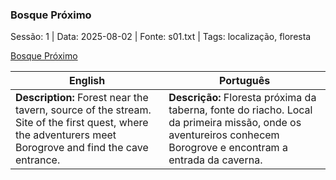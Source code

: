 ### Bosque Próximo

Sessão: 1 | Data: 2025-08-02 | Fonte: s01.txt | Tags: localização, floresta

[Bosque Próximo](bosque_proximo.png)

| English | Português |
|---------|-----------|
| **Description:** Forest near the tavern, source of the stream. Site of the first quest, where the adventurers meet Borogrove and find the cave entrance. | **Descrição:** Floresta próxima da taberna, fonte do riacho. Local da primeira missão, onde os aventureiros conhecem Borogrove e encontram a entrada da caverna. |


















